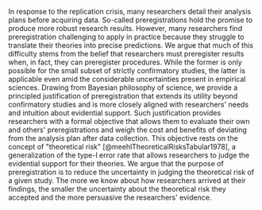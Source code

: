 In response to the replication crisis, many researchers detail their analysis plans before acquiring data.
So-called preregistrations hold the promise to produce more robust research results.
However, many researchers find preregistration challenging to apply in practice because they struggle to translate their theories into precise predictions.
We argue that much of this difficulty stems from the belief that researchers must preregister results when, in fact, they can preregister procedures.
While the former is only possible for the small subset of strictly confirmatory studies, the latter is applicable even amid the considerable uncertainties present in empirical sciences.
Drawing from Bayesian philosophy of science, we provide a principled justification of preregistration that extends its utility beyond confirmatory studies and is more closely aligned with researchers' needs and intuition about evidential support.
Such justification provides researchers with a formal objective that allows them to evaluate their own and others' preregistrations and weigh the cost and benefits of deviating from the analysis plan after data collection.
This objective rests on the concept of "theoretical risk" [@meehlTheoreticalRisksTabular1978], a generalization of the type-I error rate that allows researchers to judge the evidential support for their theories.
We argue that the purpose of preregistration is to reduce the uncertainty in judging the theoretical risk of a given study.
The more we know about how researchers arrived at their findings, the smaller the uncertainty about the theoretical risk they accepted and the more persuasive the researchers' evidence.
